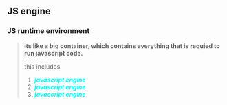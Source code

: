 ## JS engine

### JS runtime environment

> **its like a big container, which contains everything that is requied to run javascript code.**
>
> this includes
>
> 1. <span style="color:aqua;">**_javascript engine_**</span>
> 2. <span style="color:aqua;">**_javascript engine_**</span>
> 3. <span style="color:aqua;">**_javascript engine_**</span>
